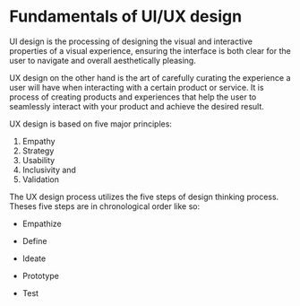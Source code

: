 # Fundamentals of UI/UX design

UI design is the processing of designing the visual and interactive properties of a visual experience, ensuring the interface is both clear for the user to navigate and overall aesthetically pleasing.

UX design on the other hand is the art of carefully curating the experience a user will have when interacting with a certain product or service. It is process of creating products and experiences that help the user to seamlessly interact with your product and achieve the desired result.

UX design is based on five major principles:

1. Empathy
1. Strategy
1. Usability
1. Inclusivity and
1. Validation

The UX design process utilizes the five steps of design thinking process. Theses five steps are in chronological order like so:

* Empathize

* Define

* Ideate

* Prototype
* Test
